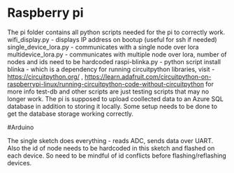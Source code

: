 # Raspberry pi

The pi folder contains all python scripts needed for the pi to correctly work.
wifi_display.py - displays IP address on bootup (useful for ssh if needed)
single_device_lora.py - communicates with a single node over lora
multidevice_lora.py - communicates with multiple node over lora, number of nodes and ids need to be hardcoded
raspi-blinka.py - python script install blinka - which is a dependency for running circuitpython libraries, visit - https://circuitpython.org/ , https://learn.adafruit.com/circuitpython-on-raspberrypi-linux/running-circuitpython-code-without-circuitpython for more info
test-db and other scripts are just testing scripts that may no longer work. The pi is supposed to upload coollected data to an Azure SQL database in addition to storing it locally. Some setup needs to be done to get the database storage working correctly.

#Arduino

The single sketch does everything - reads ADC, sends data over UART. Also the id of node needs to be hardcoded in this sketch and flashed on each device. So need to be mindful of id conflicts before flashing/reflashing devices. 